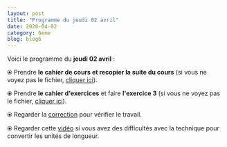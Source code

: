 ```yaml
---
layout: post
title: "Programme du jeudi 02 avril"
date: 2020-04-02
category: 6eme
blog: blog6
---
```


Voici le programme du <b>jeudi 02 avril</b> :

⦿ Prendre <strong>le cahier de cours et recopier la suite du cours</strong> (si vous ne voyez pas le fichier, <a href="/cours/6eme/6eme_chapitre_7_périmètre_aire_2.pdf">cliquer ici</a>). 

<object data="/cours/6eme/6eme_chapitre_7_périmètre_aire_2.pdf" width="100%" height="500" type='application/pdf'></object>

⦿ Prendre <strong>le cahier d'exercices</strong> et faire <strong>l'exercice 3</strong> (si vous ne voyez pas le fichier, <a href="/exercices/6eme/6eme_exercices_jeudi_02_avril_2020.pdf">cliquer ici</a>). 

<object data="/exercices/6eme/6eme_exercices_jeudi_02_avril_2020.pdf" width="100%" height="500" type='application/pdf'></object>

⦿ Regarder la <a class="correction" href="/exercices/6eme/6eme_exercices_jeudi_02_avril_2020_corrections_v2.pdf">correction</a> pour vérifier le travail.

⦿ Regarder cette <a class="video" href="https://youtu.be/a6rFbX2eRx4">vidéo</a> si vous avez des difficultés avec la technique pour convertir les unités de longueur.
